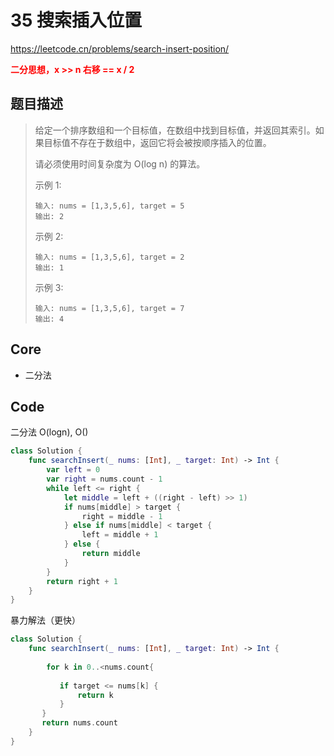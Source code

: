 # 35 搜索插入位置

https://leetcode.cn/problems/search-insert-position/

**<font color=red>二分思想，x >> n 右移 == x / 2</font>**

## 题目描述

> 给定一个排序数组和一个目标值，在数组中找到目标值，并返回其索引。如果目标值不存在于数组中，返回它将会被按顺序插入的位置。
>
> 请必须使用时间复杂度为 O(log n) 的算法。
>
>  
>
> 示例 1:
>
> ```
> 输入: nums = [1,3,5,6], target = 5
> 输出: 2
> ```
>
> 示例 2:
>
> ```
> 输入: nums = [1,3,5,6], target = 2
> 输出: 1
> ```
>
> 示例 3:
>
> ```
> 输入: nums = [1,3,5,6], target = 7
> 输出: 4
> ```

## Core

- 二分法

## Code

二分法 O(logn), O()

```swift
class Solution {
    func searchInsert(_ nums: [Int], _ target: Int) -> Int {
        var left = 0
        var right = nums.count - 1
        while left <= right {
            let middle = left + ((right - left) >> 1)
            if nums[middle] > target {
                right = middle - 1
            } else if nums[middle] < target {
                left = middle + 1
            } else {
                return middle
            }
        }
        return right + 1
    }
}
```



暴力解法（更快）

```swift
class Solution {
    func searchInsert(_ nums: [Int], _ target: Int) -> Int {
    
        for k in 0..<nums.count{
      
           if target <= nums[k] {
               return k 
           }
       }
       return nums.count
    }
}

```











